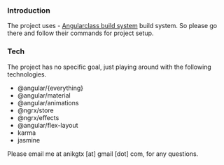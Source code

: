 ### Introduction
The project uses - [Angularclass build system](https://github.com/AngularClass/angular-starter) build system. So please go there and follow their commands for project setup.

### Tech
The project has no specific goal, just playing around with the following technologies.
  - @angular/{everything}
  - @angular/material
  - @angular/animations
  - @ngrx/store
  - @ngrx/effects
  - @angular/flex-layout
  - karma
  - jasmine

Please email me at anikgtx [at] gmail [dot] com, for any questions.
